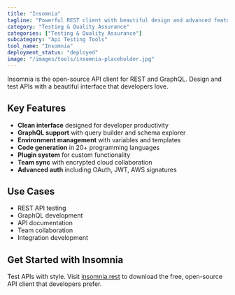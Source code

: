 ```yaml
---
title: "Insomnia"
tagline: "Powerful REST client with beautiful design and advanced features"
category: "Testing & Quality Assurance"
categories: ["Testing & Quality Assurance"]
subcategory: "Api Testing Tools"
tool_name: "Insomnia"
deployment_status: "deployed"
image: "/images/tools/insomnia-placeholder.jpg"
---
```

Insomnia is the open-source API client for REST and GraphQL. Design and test APIs with a beautiful interface that developers love.

## Key Features

- **Clean interface** designed for developer productivity
- **GraphQL support** with query builder and schema explorer
- **Environment management** with variables and templates
- **Code generation** in 20+ programming languages
- **Plugin system** for custom functionality
- **Team sync** with encrypted cloud collaboration
- **Advanced auth** including OAuth, JWT, AWS signatures

## Use Cases

- REST API testing
- GraphQL development
- API documentation
- Team collaboration
- Integration development

## Get Started with Insomnia

Test APIs with style. Visit [insomnia.rest](https://insomnia.rest) to download the free, open-source API client that developers prefer.

